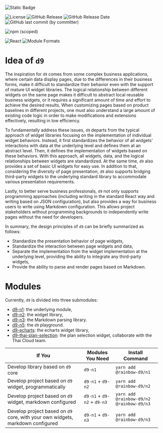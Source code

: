 ![Static Badge](https://img.shields.io/badge/InsureMO-777AF2.svg)

![License](https://img.shields.io/github/license/InsureMO/rainbow-d9)
![GitHub Release](https://img.shields.io/github/v/release/InsureMO/rainbow-d9)
![GitHub Release Date](https://img.shields.io/github/release-date/InsureMO/rainbow-d9)
![GitHub last commit (by committer)](https://img.shields.io/github/last-commit/InsureMO/rainbow-d9)

![npm (scoped)](https://img.shields.io/npm/v/%40rainbow-d9/n1?logo=npm)

![React](https://img.shields.io/badge/react-087EA4.svg?logo=react)
![Module Formats](https://img.shields.io/badge/module%20formats-cjs%2C%20esm-green.svg)

# Idea of `d9`

The inspiration for `d9` comes from some complex business applications, where certain data display pages, due to the differences in their
business forms, make it difficult to standardize their behavior even with the support of mature UI widget libraries. The logical
relationship between different widgets on the same page makes it difficult to abstract local reusable business widgets, or it
requires a significant amount of time and effort to achieve the desired results. When customizing pages based on product baselines in
different projects, one must also understand a large amount of existing code logic in order to make modifications and extensions
effectively, resulting in low efficiency.

To fundamentally address these issues, `d9` departs from the typical approach of widget libraries focusing on the implementation of
individual widget behaviors. Instead, it first standardizes the behavior of all widgets' interactions with data at the underlying
level and defines them at an abstract level. Then, it defines the implementation of widgets based on these behaviors. With this approach,
all widgets, data, and the logical relationships between widgets are standardized. At the same time, `d9` also provides a set of basic
UI widgets for easy use. In addition to that, considering the diversity of page presentation, `d9` also supports bridging third-party
widgets to the underlying standard library to accommodate various presentation requirements.

Lastly, to better serve business professionals, `d9` not only supports programming approaches (including writing in the standard React way
and
writing based on JSON configuration), but also provides a way for business users to write using Markdown configuration. This allows project
stakeholders without programming backgrounds to independently write pages without the need for developers.

In summary, the design principles of `d9` can be briefly summarized as follows:

- Standardize the presentation behavior of page widgets,
- Standardize the interaction between page widgets and data,
- Separate the implementation from the widget implementation at the underlying level, providing the ability to integrate any third-party
  widgets,
- Provide the ability to parse and render pages based on Markdown.

# Modules

Currently, `d9` is divided into three submodules:

- [d9-n1](https://github.com/InsureMO/rainbow-d9/blob/main/d9-n1/README.md): the underlying module,
- [d9-n2](https://github.com/InsureMO/rainbow-d9/blob/main/d9-n2/README.md): the widget library,
- [d9-n3](https://github.com/InsureMO/rainbow-d9/blob/main/d9-n3/README.md): the Markdown parsing library.
- [d9-n5](https://github.com/InsureMO/rainbow-d9/blob/main/d9-n5/README.md): the `d9` playground.
- [d9-echarts](https://github.com/InsureMO/rainbow-d9/blob/main/d9-echarts/README.md): the echarts widget library,
- [d9-thai-plan-selection](https://github.com/InsureMO/rainbow-d9/blob/main/d9-thai-plan-selection/README.md): the plan selection widget,
  collaborate with the Thai Cloud team.

| If You                                                                         | Modules You Need            | Install Command                          |
|--------------------------------------------------------------------------------|-----------------------------|------------------------------------------|
| Develop library based on `d9` core                                             | `d9-n1`                     | `yarn add @rainbow-d9/n1`                |
| Develop project based on `d9` widget, programmatically                         | `d9-n1` + `d9-n2`           | `yarn add @rainbow-d9/n2`                |
| Develop project based on `d9` widget, markdown configured                      | `d9-n1` + `d9-n2` + `d9-n3` | `yarn add @rainbow-d9/n2 @rainbow-d9/n3` |
| Develop project based on `d9` core, with your own widgets, markdown configured | `d9-n1` + `d9-n3`           | `yarn add @rainbow-d9/n3`                |
